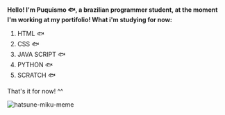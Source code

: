 **Hello! I'm Puquismo 🐟, a brazilian programmer student, at the moment I'm working at my portifolio! What i'm studying for now:**
1. HTML 🐟
2. CSS 🐟
3. JAVA SCRIPT 🐟
4. PYTHON 🐟
5. SCRATCH 🐟

That's it for now! ^^

![hatsune-miku-meme](https://github.com/user-attachments/assets/9cdd3270-0b02-4560-b5d4-0ad9293593e0)

<!--
**Puquismo/Puquismo** is a ✨ _special_ ✨ repository because its `README.md` (this file) appears on your GitHub profile.

Here are some ideas to get you started:

- 🔭 I’m currently working on ...
- 🌱 I’m currently learning ...
- 👯 I’m looking to collaborate on ...
- 🤔 I’m looking for help with ...
- 💬 Ask me about ...
- 📫 How to reach me: ...
- 😄 Pronouns: ...
- ⚡ Fun fact: ...
-->

